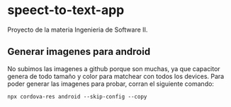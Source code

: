 # speect-to-text-app
Proyecto de la materia Ingenieria de Software II.

## Generar imagenes para android

No subimos las imagenes a github porque son muchas, ya que capacitor genera de todo tamaño y color para matchear con todos los devices.
Para poder generar las imagenes para probar, corran el siguiente comando:

```
npx cordova-res android --skip-config --copy
```